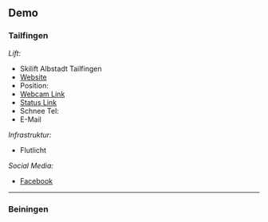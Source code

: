 ## Demo

### Tailfingen

_Lift:_
* Skilift Albstadt Tailfingen
* [Website](www.alblifte.de)
* Position: 
* [Webcam Link](www.alblifte.de)
* [Status Link](www.alblifte.de)
* Schnee Tel: 
* E-Mail

_Infrastruktur:_
* Flutlicht

_Social Media:_
* [Facebook](www.alblifte.de)

---

### Beiningen
